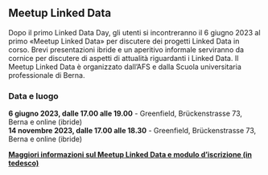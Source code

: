 ## Meetup Linked Data

Dopo il primo Linked Data Day, gli utenti si incontreranno il 6 giugno 2023 al primo «Meetup Linked Data» per discutere dei progetti Linked Data in corso. Brevi presentazioni ibride e un aperitivo informale serviranno da cornice per discutere di aspetti di attualità riguardanti i Linked Data. Il Meetup Linked Data è organizzato dall’AFS e dalla Scuola universitaria professionale di Berna.

### Data e luogo

**6 giugno 2023, dalle 17.00 alle 19.00** - Greenfield, Brückenstrasse 73, Berna e online (ibride)   
**14 novembre 2023, dalle 17.00 alle 18.30** - Greenfield, Brückenstrasse 73, Berna e online (ibride) 

**[Maggiori informazioni sul Meetup Linked Data e modulo d’iscrizione (in tedesco) ](https://www.bfh.ch/wirtschaft/de/aktuell/fachveranstaltungen/linked-data-meetup-1-23/)**
